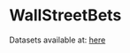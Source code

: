 # WallStreetBets

Datasets available at: [here](https://www.kaggle.com/gpreda/reddit-wallstreetsbets-posts)
